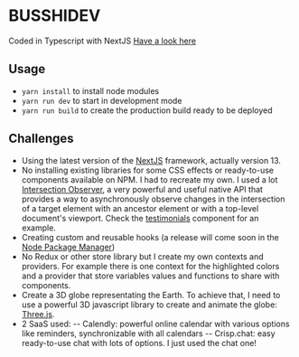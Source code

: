 # BUSSHIDEV

Coded in Typescript with NextJS
[Have a look here](https://busshidev.fr)

## Usage

- `yarn install` to install node modules
- `yarn run dev` to start in development mode
- `yarn run build` to create the production build ready to be deployed

## Challenges

- Using the latest version of the [NextJS](https://nextjs.org/docs/getting-started) framework, actually version 13.
- No installing existing libraries for some CSS effects or ready-to-use components available on NPM. I had to recreate my own. I used a lot [Intersection Observer](https://developer.mozilla.org/en-US/docs/Web/API/Intersection_Observer_API), a very powerful and useful native API that provides a way to asynchronously observe changes in the intersection of a target element with an ancestor element or with a top-level document's viewport. Check the [testimonials](/components/Testimonials.tsx) component for an example.
- Creating custom and reusable hooks (a release will come soon in the [Node Package Manager](https://npmjs.com))
- No Redux or other store library but I create my own contexts and providers. For example there is one context for the highlighted colors and a provider that store variables values and functions to share with components.
- Create a 3D globe representating the Earth. To achieve that, I need to use a powerful 3D javascript library to create and animate the globe: [Three.js](https://threejs.org/docs/index.html#manual/en/introduction/Creating-a-scene).
- 2 SaaS used:
  -- Calendly: powerful online calendar with various options like reminders, synchronizable with all calendars
  -- Crisp.chat: easy ready-to-use chat with lots of options. I just used the chat one!
